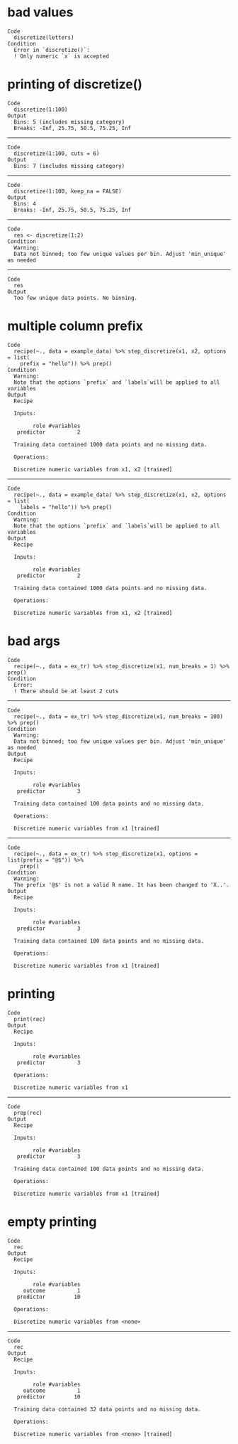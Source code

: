 # bad values

    Code
      discretize(letters)
    Condition
      Error in `discretize()`:
      ! Only numeric `x` is accepted

# printing of discretize()

    Code
      discretize(1:100)
    Output
      Bins: 5 (includes missing category)
      Breaks: -Inf, 25.75, 50.5, 75.25, Inf

---

    Code
      discretize(1:100, cuts = 6)
    Output
      Bins: 7 (includes missing category)

---

    Code
      discretize(1:100, keep_na = FALSE)
    Output
      Bins: 4
      Breaks: -Inf, 25.75, 50.5, 75.25, Inf

---

    Code
      res <- discretize(1:2)
    Condition
      Warning:
      Data not binned; too few unique values per bin. Adjust 'min_unique' as needed

---

    Code
      res
    Output
      Too few unique data points. No binning.

# multiple column prefix

    Code
      recipe(~., data = example_data) %>% step_discretize(x1, x2, options = list(
        prefix = "hello")) %>% prep()
    Condition
      Warning:
      Note that the options `prefix` and `labels`will be applied to all variables
    Output
      Recipe
      
      Inputs:
      
            role #variables
       predictor          2
      
      Training data contained 1000 data points and no missing data.
      
      Operations:
      
      Discretize numeric variables from x1, x2 [trained]

---

    Code
      recipe(~., data = example_data) %>% step_discretize(x1, x2, options = list(
        labels = "hello")) %>% prep()
    Condition
      Warning:
      Note that the options `prefix` and `labels`will be applied to all variables
    Output
      Recipe
      
      Inputs:
      
            role #variables
       predictor          2
      
      Training data contained 1000 data points and no missing data.
      
      Operations:
      
      Discretize numeric variables from x1, x2 [trained]

# bad args

    Code
      recipe(~., data = ex_tr) %>% step_discretize(x1, num_breaks = 1) %>% prep()
    Condition
      Error:
      ! There should be at least 2 cuts

---

    Code
      recipe(~., data = ex_tr) %>% step_discretize(x1, num_breaks = 100) %>% prep()
    Condition
      Warning:
      Data not binned; too few unique values per bin. Adjust 'min_unique' as needed
    Output
      Recipe
      
      Inputs:
      
            role #variables
       predictor          3
      
      Training data contained 100 data points and no missing data.
      
      Operations:
      
      Discretize numeric variables from x1 [trained]

---

    Code
      recipe(~., data = ex_tr) %>% step_discretize(x1, options = list(prefix = "@$")) %>%
        prep()
    Condition
      Warning:
      The prefix '@$' is not a valid R name. It has been changed to 'X..'.
    Output
      Recipe
      
      Inputs:
      
            role #variables
       predictor          3
      
      Training data contained 100 data points and no missing data.
      
      Operations:
      
      Discretize numeric variables from x1 [trained]

# printing

    Code
      print(rec)
    Output
      Recipe
      
      Inputs:
      
            role #variables
       predictor          3
      
      Operations:
      
      Discretize numeric variables from x1

---

    Code
      prep(rec)
    Output
      Recipe
      
      Inputs:
      
            role #variables
       predictor          3
      
      Training data contained 100 data points and no missing data.
      
      Operations:
      
      Discretize numeric variables from x1 [trained]

# empty printing

    Code
      rec
    Output
      Recipe
      
      Inputs:
      
            role #variables
         outcome          1
       predictor         10
      
      Operations:
      
      Discretize numeric variables from <none>

---

    Code
      rec
    Output
      Recipe
      
      Inputs:
      
            role #variables
         outcome          1
       predictor         10
      
      Training data contained 32 data points and no missing data.
      
      Operations:
      
      Discretize numeric variables from <none> [trained]

